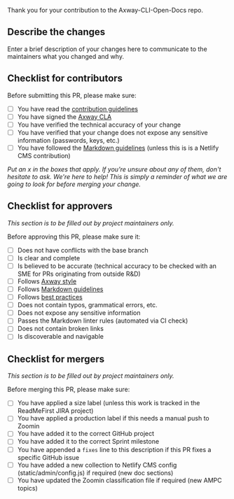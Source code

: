 Thank you for your contribution to the Axway-CLI-Open-Docs repo.

## Describe the changes

Enter a brief description of your changes here to communicate to the maintainers what you changed and why.

## Checklist for contributors

Before submitting this PR, please make sure:

* [ ] You have read the [contribution guidelines](https://axway-open-docs.netlify.com/docs/contribution_guidelines/)
* [ ] You have signed the [Axway CLA](https://cla.axway.com/)
* [ ] You have verified the technical accuracy of your change
* [ ] You have verified that your change does not expose any sensitive information (passwords, keys, etc.)
* [ ] You have followed the [Markdown guidelines](https://axway-open-docs.netlify.com/docs/contribution_guidelines/writing_markdown/)  (unless this is is a Netlify CMS contribution)

_Put an x in the boxes that apply. If you're unsure about any of them, don't hesitate to ask. We're here to help! This is simply a reminder of what we are going to look for before merging your change._

## Checklist for approvers

_This section is to be filled out by project maintainers only._

Before approving this PR, please make sure it:

* [ ] Does not have conflicts with the base branch
* [ ] Is clear and complete
* [ ] Is believed to be accurate (technical accuracy to be checked with an SME for PRs originating from outside R&D)
* [ ] Follows [Axway style](https://techweb.axway.com/confluence/display/RIE/Style+guide)
* [ ] Follows [Markdown guidelines](https://axway-open-docs.netlify.com/docs/contribution_guidelines/writing_markdown/)
* [ ] Follows [best practices](https://axway-open-docs.netlify.com/docs/contribution_guidelines/bestpracticedevdoc/)
* [ ] Does not contain typos, grammatical errors, etc.
* [ ] Does not expose any sensitive information
* [ ] Passes the Markdown linter rules (automated via CI check)
* [ ] Does not contain broken links
* [ ] Is discoverable and navigable

## Checklist for mergers

_This section is to be filled out by project maintainers only._

Before merging this PR, please make sure:

* [ ] You have applied a size label (unless this work is tracked in the ReadMeFirst JIRA project)
* [ ] You have applied a production label if this needs a manual push to Zoomin
* [ ] You have added it to the correct GitHub project
* [ ] You have added it to the correct Sprint milestone
* [ ] You have appended a `fixes` line to this description if this PR fixes a specific GitHub issue
* [ ] You have added a new collection to Netlify CMS config (static/admin/config.js) if required (new doc sections)
* [ ] You have updated the Zoomin classification file if required (new AMPC topics)
